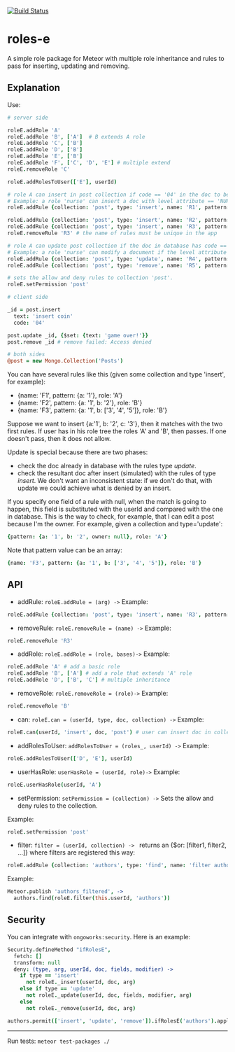 [![Build Status](https://travis-ci.org/miguelalarcos/roles-e.svg)](https://travis-ci.org/miguelalarcos/roles-e)

roles-e
=======

A simple role package for Meteor with multiple role inheritance and rules to pass for inserting, updating and removing.

Explanation
-----------

Use:
```coffee
# server side

roleE.addRole 'A'
roleE.addRole 'B', ['A']  # B extends A role
roleE.addRole 'C', ['B']
roleE.addRole 'D', ['B']
roleE.addRole 'E', ['B']
roleE.addRole 'F', ['C', 'D', 'E'] # multiple extend
roleE.removeRole 'C'

roleE.addRolesToUser(['E'], userId)

# role A can insert in post collection if code == '04' in the doc to be iserted
# Example: a role 'nurse' can insert a doc with level attribute == 'NURSE'
roleE.addRule {collection: 'post', type: 'insert', name: 'R1', pattern: {code: '04'}, role: 'A'}

roleE.addRule {collection: 'post', type: 'insert', name: 'R2', pattern: {code: '05'}, role: 'E'}
roleE.addRule {collection: 'post', type: 'insert', name: 'R3', pattern: {code: '06'}, role: 'E'}
roleE.removeRule 'R3' # the name of rules must be unique in the app

# role A can update post collection if the doc in database has code == '04' and if the resultant doc after update passes the insert rules.
# Example: a role 'nurse' can modify a document if the level attribute of that document is 'NURSE', and if not trying to set that level to 'DOCTOR'.
roleE.addRule {collection: 'post', type: 'update', name: 'R4', pattern: {code: '04'}, role: 'A'}
roleE.addRule {collection: 'post', type: 'remove', name: 'R5', pattern: {code: '04'}, role: 'F'}

# sets the allow and deny rules to collection 'post'.
roleE.setPermission 'post'

# client side

_id = post.insert
  text: 'insert coin'
  code: '04'

post.update _id, {$set: {text: 'game over!'}}
post.remove _id # remove failed: Access denied

# both sides
@post = new Mongo.Collection('Posts')

```

You can have several rules like this (given some collection and type 'insert', for example):

* {name: 'F1', pattern: {a: '1'}, role: 'A'}
* {name: 'F2', pattern: {a: '1', b: '2'}, role: 'B'}
* {name: 'F3', pattern: {a: '1', b: ['3', '4', '5']}, role: 'B'}

Suppose we want to insert {a:'1', b: '2', c: '3'}, then it matches with the two first rules. If user has in his role tree the roles 'A' and 'B', then passes. If one doesn't pass, then it does not allow.

Update is special because there are two phases:

* check the doc already in database with the rules type *update*.
* check the resultant doc after insert (simulated) with the rules of type *insert*. We don't want an inconsistent state: if we don't do that, with update we could achieve what is denied by an insert.

If you specify one field of a rule with null, when the match is going to happen, this field is substituted with the userId and compared with the one in database. This is the way to check, for example, that I can edit a post because I'm the owner.
For example, given a collection and type='update':

```coffee
{pattern: {a: '1', b: '2', owner: null}, role: 'A'}

```

Note that pattern value can be an array:

```coffee
{name: 'F3', pattern: {a: '1', b: ['3', '4', '5']}, role: 'B'}
```

API
---
* addRule:
```roleE.addRule = (arg) ->```
Example:
```coffee
roleE.addRule {collection: 'post', type: 'insert', name: 'R3', pattern: {code: '04'}, role: 'A'}
```

* removeRule:
```roleE.removeRule = (name) ->```
Example:
```coffee
roleE.removeRule 'R3'
```

* addRole:
```roleE.addRole = (role, bases)->```
Example:
```coffee
roleE.addRole 'A' # add a basic role
roleE.addRole 'B', ['A'] # add a role that extends 'A' role
roleE.addRole 'D', ['B', 'C'] # multiple inheritance
```

* removeRole:
```roleE.removeRole = (role)->```
Example:
```coffee
roleE.removeRole 'B'
```

* can:
```roleE.can = (userId, type, doc, collection) ->```
Example:
```coffee
roleE.can(userId, 'insert', doc, 'post') # user can insert doc in collection post?
```

* addRolesToUser:
```addRolesToUser = (roles_, userId) ->```
Example:
```coffee
roleE.addRolesToUser(['D', 'E'], userId)
```

* userHasRole:
```userHasRole = (userId, role)->```
Example:
```coffee
roleE.userHasRole(userId, 'A')
```

* setPermission:
```setPermission = (collection) ->```
  Sets the allow and deny rules to the collection.

Example:
```coffee
roleE.setPermission 'post'
```

* filter:
```filter = (userId, collection) -> ```
returns an {$or: [filter1, filter2, ...]} where filters are registered this way:

```coffee
roleE.addRule {collection: 'authors', type: 'find', name: 'filter author', pattern: {x:555}, role: 'B'}
```
Example:
```coffee
Meteor.publish 'authors_filtered', ->
  authors.find(roleE.filter(this.userId, 'authors'))
```

Security
--------
You can integrate with ```ongoworks:security```. Here is an example:

```coffee
Security.defineMethod "ifRolesE",
  fetch: []
  transform: null
  deny: (type, arg, userId, doc, fields, modifier) ->
    if type == 'insert'
      not roleE._insert(userId, doc, arg)
    else if type == 'update'
      not roleE._update(userId, doc, fields, modifier, arg)
    else
      not roleE._remove(userId, doc, arg)

authors.permit(['insert', 'update', 'remove']).ifRolesE('authors').apply()
```

---
Run tests:
  ```meteor test-packages ./```